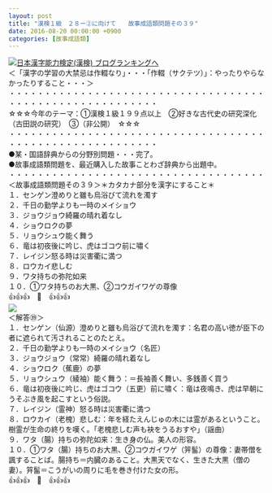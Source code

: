 ```yaml
---
layout: post
title: "漢検１級　２８ー②に向けて　　故事成語類問題その３９"
date: 2016-08-20 00:00:00 +0900
categories: [故事成語類]
---
```


[![](/syuusyuu9701/assets/images/漢検１級-２８ー②に向けて-故事成語類問題その３９-br_c_3028_1.gif)](http://blog.with2.net/link.php?1659096:3028 "日本漢字能力検定(漢検) ブログランキングへ")[日本漢字能力検定(漢検) ブログランキングへ](http://blog.with2.net/link.php?1659096:3028)  
＜「漢字の学習の大禁忌は作輟なり」・・・「作輟（サクテツ）」：やったりやらなかったりすること・・・＞  
・・・・・・・・・・・・・・・・・・・・・・・・・・・・・・・・・・・・・・・・・・・・・・・・・・・・・・・・・  
☆☆☆今年のテーマ：①漢検１級１９９点以上　②好きな古代史の研究深化（古田説の研究）　③（非公開）　☆☆☆　　  
・・・・・・・・・・・・・・・・・・・・・・・・・・・・・・・・・・・・・・・・・・・・・・・・・・・・・・・・・  
●某・国語辞典からの分野別問題・・・完了。  
●故事成語類問題を、最近購入した故事ことわざ辞典から出題中。  
・・・・・・・・・・・・・・・・・・・・・・・・・・・・・・・・・・・・  
＜故事成語類問題その３９＞＊カタカナ部分を漢字にすること＊　  
１．センゲン澄めりと雖も烏浴びて流れを濁す  
２．千日の勤学よりも一時のメイショウ  
３．ジョウジョウ綺羅の晴れ着なし  
４．ショウロクの夢  
５．リョウシュウ能く舞う  
６．竜は初夜後に吟じ、虎はゴコウ前に嘯く  
７．レイジン怒る時は災害衢に満つ  
８．ロウカイ悲しむ  
９．ワタ持ちの弥陀如来  
１０．①ワタ持ちのお大黒、②コウガイワゲの尊像  
👍👍👍　🐒　👍👍👍  
![](/syuusyuu9701/assets/images/漢検１級-２８ー②に向けて-故事成語類問題その３９-4f34f460eeae38054c2e84fb607a806a.png)  
＜解答㊴＞  
１．センゲン（仙源）澄めりと雖も烏浴びて流れを濁す：名君の高い徳が臣下の者に遮られて汚されることのたとえ。  
２．千日の勤学よりも一時のメイショウ（名匠）  
３．ジョウジョウ（常常）綺羅の晴れ着なし  
４．ショウロク（蕉鹿）の夢  
５．リョウシュウ（綾袖）能く舞う：＝長袖善く舞い、多銭善く買う  
６．竜は初夜後に吟じ、虎はゴコウ（五更）前に嘯く：竜は夜鳴き、虎は早朝にうそぶき風を起こすという俗説。  
７．レイジン（霊神）怒る時は災害衢に満つ  
８．ロウカイ（老槐）悲しむ：年を経たえんじゅの木には霊があるということ。樹霊が生命の終りを嘆く。「老槐悲しむ声も袂をうるおすや」（謡曲）  
９．ワタ（腸）持ちの弥陀如来：生き身の仏。美人の形容。　  
１０．①ワタ（腸）持ちのお大黒、②コウガイワゲ（笄髷）の尊像：妻帯僧を諷することば。腸持ち＝内臓のあること。大黒天でなく、生きた大黒（僧の妻）。笄髷＝こうがいの周りに毛を巻き付けた女の形。  
👍👍👍　🐒　👍👍👍  
  